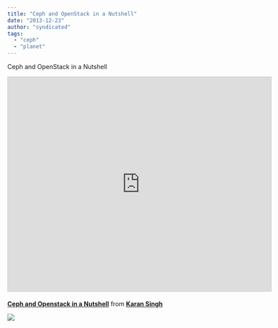 ```yaml
---
title: "Ceph and OpenStack in a Nutshell"
date: "2013-12-23"
author: "syndicated"
tags: 
  - "ceph"
  - "planet"
---
```


  

Ceph and OpenStack in a Nutshell  
  

  

<iframe aligh="centre" allowfullscreen frameborder="0" height="486" marginheight="0" marginwidth="0" scrolling="no" src="http://www.slideshare.net/slideshow/embed_code/29454668" style="border-width: 1px 1px 0; border: 1px solid #CCC; margin-bottom: 5px;" width="597"></iframe>

  

**[Ceph and Openstack in a Nutshell](https://www.slideshare.net/alohamora/ceph-and-openstack-in-a-nutshell "Ceph and Openstack in a Nutshell")** from **[Karan Singh](http://www.slideshare.net/alohamora)**

![](http://feeds.feedburner.com/~r/CephStorageNextBigThing/~4/1XHrqRg-WRk)
